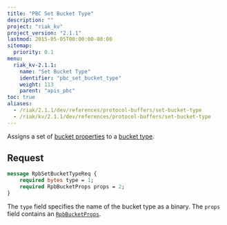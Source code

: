 ```yaml
---
title: "PBC Set Bucket Type"
description: ""
project: "riak_kv"
project_version: "2.1.1"
lastmod: 2015-05-05T00:00:00-00:00
sitemap:
  priority: 0.1
menu:
  riak_kv-2.1.1:
    name: "Set Bucket Type"
    identifier: "pbc_set_bucket_type"
    weight: 113
    parent: "apis_pbc"
toc: true
aliases:
  - /riak/2.1.1/dev/references/protocol-buffers/set-bucket-type
  - /riak/kv/2.1.1/dev/references/protocol-buffers/set-bucket-type
---
```


Assigns a set of [bucket properties]({{<baseurl>}}riak/kv/2.1.1/developing/api/protocol-buffers/set-bucket-props) to a
[bucket type]({{<baseurl>}}riak/kv/2.1.1/developing/usage/bucket-types).

## Request

```protobuf
message RpbSetBucketTypeReq {
    required bytes type = 1;
    required RpbBucketProps props = 2;
}
```

The `type` field specifies the name of the bucket type as a binary. The
`props` field contains an [`RpbBucketProps`]({{<baseurl>}}riak/kv/2.1.1/developing/api/protocol-buffers/get-bucket-props).
